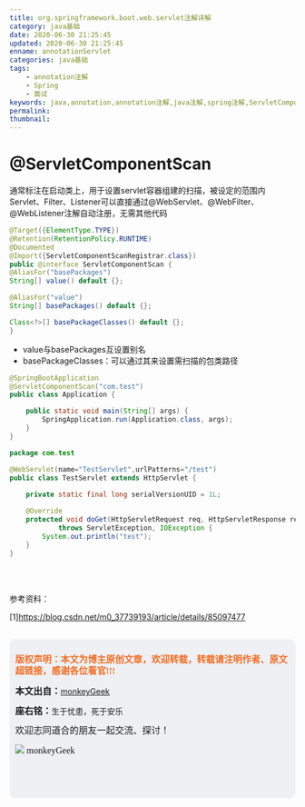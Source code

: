 ```yaml
---
title: org.springframework.boot.web.servlet注解详解
category: java基础
date: 2020-06-30 21:25:45
updated: 2020-06-30 21:25:45
enname: annotationServlet
categories: java基础
tags:
	- annotation注解
	- Spring
	- 面试
keywords: java,annotation,annotation注解,java注解,spring注解,ServletComponentScan注解
permalink:
thumbnail:
---
```


# @ServletComponentScan

通常标注在启动类上，用于设置servlet容器组建的扫描，被设定的范围内 Servlet、Filter、Listener可以直接通过@WebServlet、@WebFilter、@WebListener注解自动注册，无需其他代码<!--more-->

```java
@Target({ElementType.TYPE})
@Retention(RetentionPolicy.RUNTIME)
@Documented
@Import({ServletComponentScanRegistrar.class})
public @interface ServletComponentScan {
@AliasFor("basePackages")
String[] value() default {};

@AliasFor("value")
String[] basePackages() default {};

Class<?>[] basePackageClasses() default {};
}
```

- value与basePackages互设置别名
- basePackageClasses：可以通过其来设置需扫描的包类路径

```java
@SpringBootApplication
@ServletComponentScan("com.test")
public class Application {

    public static void main(String[] args) {
        SpringApplication.run(Application.class, args);
    }
}
```

```java
package com.test

@WebServlet(name="TestServlet",urlPatterns="/test")
public class TestServlet extends HttpServlet {
	
	private static final long serialVersionUID = 1L;

	@Override
    protected void doGet(HttpServletRequest req, HttpServletResponse resp) 
    		throws ServletException, IOException {
        System.out.println("test");
    }
}
```



</br>

</br>

参考资料：

[1]https://blog.csdn.net/m0_37739193/article/details/85097477

</br>

<script>
var _hmt = _hmt || [];
(function() {
  var hm = document.createElement("script");
  hm.src = "https://hm.baidu.com/hm.js?2f798e6b269c8a40f12bef25d7f1876d";
  var s = document.getElementsByTagName("script")[0]; 
  s.parentNode.insertBefore(hm, s);
})();
</script>

<div style="height:260px; background-color:rgb(238,240,244); padding:10px;border-radius:10px;">
    <p style="color:#f36c21;font:bold 16px/20px 'kaiTi';">
      版权声明：本文为博主原创文章，欢迎转载，转载请注明作者、原文超链接，感谢各位看官!!!
    </p>
    <p>
      <span style="font:bold 16px/20px 'kaiTi';">本文出自：</span><a href="https://monkeyGeek369.github.io">monkeyGeek</a> 
    </p>
    <p>
      <span style="font:bold 16px/20px 'kaiTi';">座右铭：</span><span>生于忧患，死于安乐</span> 
    </p>
    <p>
      <span style="font:16px/20px 'kaiTi';">欢迎志同道合的朋友一起交流、探讨！</span> 
    </p>
    <img style="height:auto; width:auto;flot:left;" src="../../../../image/monkey64.png" /><span style="font:16px/20px 'kaiTi';flot:left;">   monkeyGeek</span>


